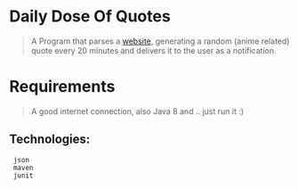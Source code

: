 # Daily Dose Of Quotes

> A Program that parses a [website](https://www.less-real.com/quotes), generating a random (anime related) quote every 20 minutes and delivers it to the user as a notification.


# Requirements
> A good internet connection, also Java 8 and .. just run it :) 


 ## Technologies:
     
     json 
     maven 
     junit
